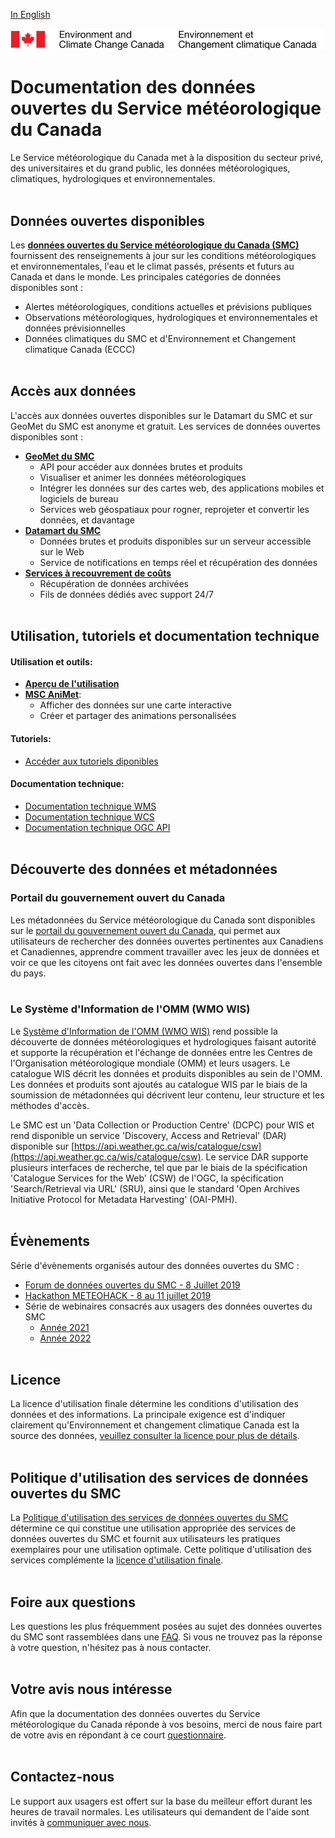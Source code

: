 [In English](readme_en.md)

![ECCC logo](img_eccc-logo.png)

# Documentation des données ouvertes du Service météorologique du Canada

Le Service météorologique du Canada met à la disposition du secteur privé, des universitaires et du grand public, les données météorologiques, climatiques, hydrologiques et environnementales.
</br></br>

## Données ouvertes disponibles

Les **[données ouvertes du Service météorologique du Canada (SMC)](msc-data/readme_fr.md)** fournissent des renseignements à jour sur les conditions météorologiques et environnementales, l'eau et le climat passés, présents et futurs au Canada et dans le monde. Les principales catégories de données disponibles sont :

* Alertes météorologiques, conditions actuelles et prévisions publiques
* Observations météorologiques, hydrologiques et environnementales et données prévisionnelles
* Données climatiques du SMC et d'Environnement et Changement climatique Canada (ECCC)
</br></br>

## Accès aux données

L'accès aux données ouvertes disponibles sur le Datamart du SMC et sur GeoMet du SMC est anonyme et gratuit. Les services de données ouvertes disponibles sont :

* **[GeoMet du SMC](msc-geomet/readme_fr.md)**
    * API pour accéder aux données brutes et produits
    * Visualiser et animer les données météorologiques
    * Intégrer les données sur des cartes web, des applications mobiles et logiciels de bureau
    * Services web géospatiaux pour rogner, reprojeter et convertir les données, et davantage
* **[Datamart du SMC](msc-datamart/readme_fr.md)**
    * Données brutes et produits disponibles sur un serveur accessible sur le Web
    * Service de notifications en temps réel et récupération des données
* **[Services à recouvrement de coûts](cost-recovered/readme_fr.md)**
    * Récupération de données archivées
    * Fils de données dédiés avec support 24/7
    </br></br>

## Utilisation, tutoriels et documentation technique

#### <span class="badge badge-light">Utilisation et outils:</span>

* **[Aperçu de l'utilisation](usage/readme_fr.md)**
* **[MSC AniMet](msc-animet/readme_fr.md)**:
    * Afficher des données sur une carte interactive
    * Créer et partager des animations personalisées

#### <span class="badge badge-light">Tutoriels:</span>

* [Accéder aux tutoriels diponibles](usage/tutorials_fr.md)

#### <span class="badge badge-light">Documentation technique:</span>

* [Documentation technique WMS](msc-geomet/wms_fr.md)
* [Documentation technique WCS](msc-geomet/wcs_fr.md)
* [Documentation technique OGC API](msc-geomet/ogc_api_fr.md)
</br></br>

## Découverte des données et métadonnées

### Portail du gouvernement ouvert du Canada

Les métadonnées du Service météorologique du Canada sont disponibles sur le [portail du gouvernement ouvert du Canada](https://ouvert.canada.ca/fr/donnees-ouvertes), qui permet aux utilisateurs de rechercher des données ouvertes pertinentes aux Canadiens et Canadiennes, apprendre comment travailler avec les jeux de données et voir ce que les citoyens ont fait avec les données ouvertes dans l'ensemble du pays.
</br></br>

### Le Système d'Information de l'OMM (WMO WIS)

Le [Système d'Information de l'OMM (WMO WIS)](https://community.wmo.int/activity-areas/wis/wis-overview) rend possible la découverte de données météorologiques et hydrologiques faisant autorité et supporte la récupération et l'échange de données entre les Centres de l'Organisation météorologique mondiale (OMM) et leurs usagers. Le catalogue WIS décrit les données et produits disponibles au sein de l'OMM. Les données et produits sont ajoutés au catalogue WIS par le biais de la soumission de métadonnées qui décrivent leur contenu, leur structure et les méthodes d'accès.

Le SMC est un 'Data Collection or Production Centre' (DCPC) pour WIS et rend disponible un service 'Discovery, Access and Retrieval' (DAR) disponible sur [https://api.weather.gc.ca/wis/catalogue/csw](https://api.weather.gc.ca/wis/catalogue/csw). Le service DAR supporte plusieurs interfaces de recherche, tel que par le biais de la spécification 'Catalogue Services for the Web' (CSW) de l'OGC, la spécification 'Search/Retrieval via URL' (SRU), ainsi que le standard 'Open Archives Initiative Protocol for Metadata Harvesting' (OAI-PMH).
</br></br>

## Évènements

Série d'évènements organisés autour des données ouvertes du SMC :

* [Forum de données ouvertes du SMC - 8 Juillet 2019](events/2019-07_open-data-forum_fr.md)
* [Hackathon METEOHACK - 8 au 11 juillet 2019](events/2019-07_hackathon-METEOHACK_fr.md)
* Série de webinaires consacrés aux usagers des données ouvertes du SMC
   * [Année 2021](https://collaboration.cmc.ec.gc.ca/cmc/cmos/public_doc/events/StayConnected_Webinars_2021.pdf) 
   * [Année 2022](https://collaboration.cmc.ec.gc.ca/cmc/cmos/public_doc/events/StayConnected_Webinars_2022.pdf)
</br></br>

## Licence

La licence d'utilisation finale détermine les conditions d'utilisation des données et des informations. La principale exigence est d'indiquer clairement qu'Environnement et changement climatique Canada est la source des données, [veuillez consulter la licence pour plus de détails](licence/readme_fr.md).
</br></br>

## Politique d'utilisation des services de données ouvertes du SMC

La [Politique d'utilisation des services de données ouvertes du SMC](usage-policy/readme_fr.md) détermine ce qui constitue une utilisation appropriée des services de données ouvertes du SMC et fournit aux utilisateurs les pratiques exemplaires pour une utilisation optimale. Cette politique d'utilisation des services complémente la [licence d'utilisation finale](licence/readme_fr.md).
</br></br>

## Foire aux questions

Les questions les plus fréquemment posées au sujet des données ouvertes du SMC sont rassemblées dans une [FAQ](faq/readme_fr.md). Si vous ne trouvez pas la réponse à votre question, n'hésitez pas à nous contacter.
</br></br>

## Votre avis nous intéresse

Afin que la documentation des données ouvertes du Service météorologique du Canada réponde à vos besoins, merci de nous faire part de votre avis en répondant à ce court [questionnaire](https://eccc.sondage-survey.ca/f/s.aspx?s=35b3c882-2af9-488f-ad98-9112d2892b8f&lang=FR).
</br></br>

## Contactez-nous

Le support aux usagers est offert sur la base du meilleur effort durant les heures de travail normales. Les utilisateurs qui demandent de l'aide sont invités à [communiquer avec nous](https://meteo.gc.ca/mainmenu/contact_us_f.html).

